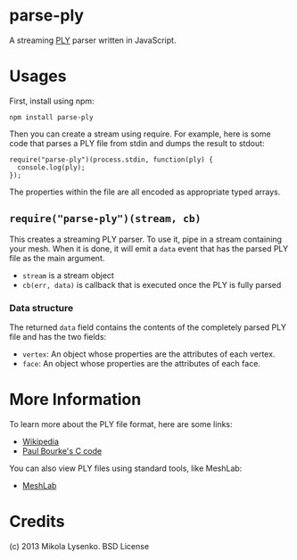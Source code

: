 parse-ply
=========
A streaming [PLY](http://www.cc.gatech.edu/projects/large_models/ply.html) parser written in JavaScript.

Usages
======
First, install using npm:

    npm install parse-ply

Then you can create a stream using require.  For example, here is some code that parses a PLY file from stdin and dumps the result to stdout:

    require("parse-ply")(process.stdin, function(ply) {
      console.log(ply);
    });

The properties within the file are all encoded as appropriate typed arrays.

`require("parse-ply")(stream, cb)`
------------------------
This creates a streaming PLY parser.  To use it, pipe in a stream containing your mesh.  When it is done, it will emit a `data` event that has the parsed PLY file as the main argument.

* `stream` is a stream object
* `cb(err, data)` is callback that is executed once the PLY is fully parsed

### Data structure
The returned `data` field contains the contents of the completely parsed PLY file and has the two fields:

* `vertex`: An object whose properties are the attributes of each vertex.
* `face`: An object whose properties are the attributes of each face.


More Information
================
To learn more about the PLY file format, here are some links:

* [Wikipedia](http://en.wikipedia.org/wiki/PLY)
* [Paul Bourke's C code](http://paulbourke.net/dataformats/ply/)

You can also view PLY files using standard tools, like MeshLab:

* [MeshLab](http://en.wikipedia.org/wiki/MeshLab)

Credits
=======
(c) 2013 Mikola Lysenko. BSD License
